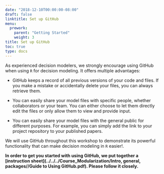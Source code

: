 ```yaml
---
date: "2018-12-10T00:00:00-08:00"
draft: false
linktitle: Set up GitHub
menu:
  prework:
    parent: "Getting Started"
    weight: 3
title: Set up GitHub
toc: true
type: docs
---
```


As experienced decision modelers, we strongly encourage using GitHub when using `R` for decision modeling. It offers multiple advantages:

- GitHub keeps a record of all previous versions of your code and files. If you make a mistake or accidentally delete your files, you can always retrieve them.

- You can easily share your model files with specific people, whether collaborators or your team. You can either choose to let them directly edit the files or only allow them to view and provide input. 

- You can easily share your model files with the general public for different purposes. For example, you can simply add the link to your project repository to your published papers.

We will use GitHub throughout this workshop to demonstrate its powerful functionality that can make decision modeling in `R` easier!.

**In order to get you started with using GitHub, we put together a [instruction sheet](../../../Course_Modularization/Intro, general, packages//Guide to Using GitHub.pdf). Please follow it closely.**





